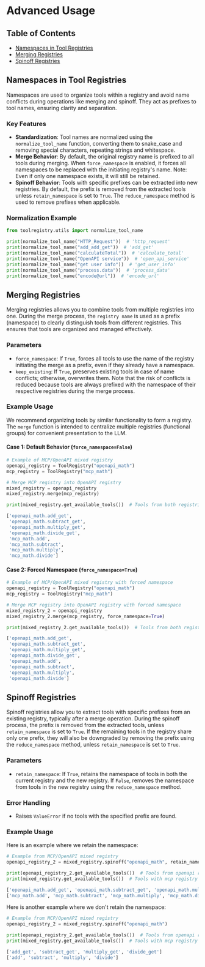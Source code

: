 # Advanced Usage

## Table of Contents

- [Namespaces in Tool Registries](#namespaces-in-tool-registries)
- [Merging Registries](#merging-registries)
- [Spinoff Registries](#spinoff-registries)

## Namespaces in Tool Registries

Namespaces are used to organize tools within a registry and avoid name conflicts during operations like merging and spinoff. They act as prefixes to tool names, ensuring clarity and separation.

### Key Features

- **Standardization**: Tool names are normalized using the `normalize_tool_name` function, converting them to snake_case and removing special characters, repeating strings and whitespace.
- **Merge Behavior**: By default, the original registry name is prefixed to all tools during merging. When `force_namespace` is enabled, it forces all namespaces to be replaced with the initiating registry's name. Note: Even if only one namespace exists, it will still be retained.
- **Spinoff Behavior**: Tools with specific prefixes can be extracted into new registries. By default, the prefix is removed from the extracted tools unless `retain_namespace` is set to `True`. The `reduce_namespace` method is used to remove prefixes when applicable.

### Normalization Example

```python
from toolregistry.utils import normalize_tool_name

print(normalize_tool_name("HTTP_Request"))  # 'http_request'
print(normalize_tool_name("add_add_get"))  # 'add_get'
print(normalize_tool_name("calculateTotal"))  # 'calculate_total'
print(normalize_tool_name("OpenAPI service"))  # 'open_api_service'
print(normalize_tool_name("get user info"))  # 'get_user_info'
print(normalize_tool_name("process.data"))  # 'process_data'
print(normalize_tool_name("encode@url"))  # 'encode_url'
```

## Merging Registries

Merging registries allows you to combine tools from multiple registries into one. During the merge process, the `registry name` is used as a prefix (namespace) to clearly distinguish tools from different registries. This ensures that tools are organized and managed effectively.

### Parameters

- `force_namespace`: If `True`, forces all tools to use the name of the registry initiating the merge as a prefix, even if they already have a namespace.
- `keep_existing`: If `True`, preserves existing tools in case of name conflicts; otherwise, overwrites them. Note that the risk of conflicts is reduced because tools are always prefixed with the namespace of their respective registries during the merge process.

### Example Usage

We recommend organizing tools by similar functionality to form a registry. The `merge` function is intended to centralize multiple registries (functional groups) for convenient presentation to the LLM.

#### Case 1: Default Behavior (`force_namespace=False`)

```python
# Example of MCP/OpenAPI mixed registry
openapi_registry = ToolRegistry("openapi_math")
mcp_registry = ToolRegistry("mcp_math")

# Merge MCP registry into OpenAPI registry
mixed_registry = openapi_registry
mixed_registry.merge(mcp_registry)

print(mixed_registry.get_available_tools())  # Tools from both registries
```

```python
['openapi_math.add_get',
 'openapi_math.subtract_get',
 'openapi_math.multiply_get',
 'openapi_math.divide_get',
 'mcp_math.add',
 'mcp_math.subtract',
 'mcp_math.multiply',
 'mcp_math.divide']
```

#### Case 2: Forced Namespace (`force_namespace=True`)

```python
# Example of MCP/OpenAPI mixed registry with forced namespace
openapi_registry = ToolRegistry("openapi_math")
mcp_registry = ToolRegistry("mcp_math")

# Merge MCP registry into OpenAPI registry with forced namespace
mixed_registry_2 = openapi_registry
mixed_registry_2.merge(mcp_registry, force_namespace=True)

print(mixed_registry_2.get_available_tools())  # Tools from both registries with forced namespace
```

```python
['openapi_math.add_get',
 'openapi_math.subtract_get',
 'openapi_math.multiply_get',
 'openapi_math.divide_get',
 'openapi_math.add',
 'openapi_math.subtract',
 'openapi_math.multiply',
 'openapi_math.divide']
```

## Spinoff Registries

Spinoff registries allow you to extract tools with specific prefixes from an existing registry, typically after a merge operation. During the spinoff process, the prefix is removed from the extracted tools, unless `retain_namespace` is set to `True`. If the remaining tools in the registry share only one prefix, they will also be downgraded by removing the prefix using the `reduce_namespace` method, unless `retain_namespace` is set to `True`.

### Parameters

- `retain_namespace`: If `True`, retains the namespace of tools in both the current registry and the new registry. If `False`, removes the namespace from tools in the new registry using the `reduce_namespace` method.

### Error Handling

- Raises `ValueError` if no tools with the specified prefix are found.

### Example Usage

Here is an example where we retain the namespace:

```python
# Example from MCP/OpenAPI mixed registry
openapi_registry_2 = mixed_registry.spinoff("openapi_math", retain_namespace=True)

print(openapi_registry_2.get_available_tools())  # Tools from openapi registry with namespace
print(mixed_registry.get_available_tools())  # Tools with mcp registry
```

```python
['openapi_math.add_get', 'openapi_math.subtract_get', 'openapi_math.multiply_get', 'openapi_math.divide_get']
['mcp_math.add', 'mcp_math.subtract', 'mcp_math.multiply', 'mcp_math.divide']
```

Here is another example where we don't retain the namespace:

```python
# Example from MCP/OpenAPI mixed registry
openapi_registry_2 = mixed_registry.spinoff("openapi_math")

print(openapi_registry_2.get_available_tools())  # Tools from openapi registry with namespace
print(mixed_registry.get_available_tools())  # Tools with mcp registry
```

```python
['add_get', 'subtract_get', 'multiply_get', 'divide_get']
['add', 'subtract', 'multiply', 'divide']
```
